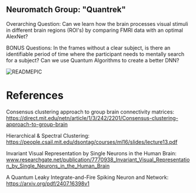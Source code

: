##                                                                                  Neuromatch Group: "Quantrek"
Overarching Question: Can we learn how the brain processes visual stimuli in different brain regions (ROI's) by comparing FMRI data with an optimal AlexNet? 

BONUS Questions: In the frames without a clear subject, is there an identifiable period of time where the participant needs to mentally search for a subject? 
Can we use Quantum Algorithms to create a better DNN? 

![READMEPIC](https://github.com/user-attachments/assets/0bb9839a-be3b-4eec-836f-c42f749a124a)

# References
Consensus clustering approach to group brain connectivity matrices: https://direct.mit.edu/netn/article/1/3/242/2201/Consensus-clustering-approach-to-group-brain 

Hierarchical & Spectral Clustering: https://people.csail.mit.edu/dsontag/courses/ml16/slides/lecture13.pdf

Invariant Visual Representation by Single Neurons in the Human Brain: www.researchgate.net/publication/7770938_Invariant_Visual_Representation_by_Single_Neurons_in_the_Human_Brain 

A Quantum Leaky Integrate-and-Fire Spiking Neuron and Network: https://arxiv.org/pdf/2407.16398v1


